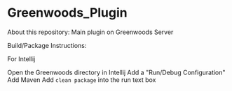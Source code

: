 # Greenwoods_Plugin
About this repository:
Main plugin on Greenwoods Server

Build/Package Instructions:

For Intellij

Open the Greenwoods directory in Intellij
Add a "Run/Debug Configuration"
Add Maven
Add ```clean package``` into the run text box
